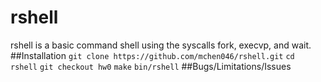 # rshell
rshell is a basic command shell using the syscalls fork, execvp, and wait.
##Installation
`git clone https://github.com/mchen046/rshell.git`
`cd rshell`
`git checkout hw0`
`make`
`bin/rshell`
##Bugs/Limitations/Issues


